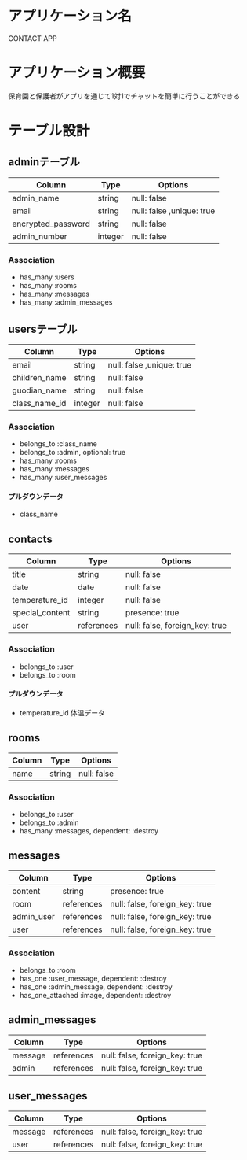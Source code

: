 # アプリケーション名
CONTACT APP

# アプリケーション概要
保育園と保護者がアプリを通じて1対1でチャットを簡単に行うことができる




# テーブル設計

## adminテーブル
|Column            |Type    |Options                  |  
|------------------|--------|-------------------------|
|admin_name        |string  |null: false              |
|email             |string  |null: false ,unique: true|
|encrypted_password|string  |null: false              |
|admin_number      |integer |null: false              |
### Association
- has_many :users
- has_many :rooms
- has_many :messages
- has_many :admin_messages

## usersテーブル
|Column            |Type    |Options                  |  
|------------------|--------|-------------------------|
|email             |string  |null: false ,unique: true|            
|children_name     |string  |null: false              |
|guodian_name      |string  |null: false              |
|class_name_id     |integer |null: false              |
### Association
- belongs_to :class_name
- belongs_to :admin, optional: true
- has_many :rooms
- has_many :messages
- has_many :user_messages

#### プルダウンデータ
- class_name

## contacts
|Column            |Type       |Options                        |  
|------------------|-----------|-------------------------------|
|title             |string     |null: false                    |
|date              |date       |null: false                    |
|temperature_id    |integer    |null: false                    |
|special_content   |string     |presence: true                 |
|user              |references |null: false, foreign_key: true |
### Association
- belongs_to :user
- belongs_to :room

#### プルダウンデータ
- temperature_id 体温データ

## rooms
|Column     |Type       |Options                        |
|-----------|---------- |------------------------------ |
|name       |string     |null: false                    |

### Association
- belongs_to :user
- belongs_to :admin 
- has_many :messages, dependent: :destroy


## messages
|Column     |Type       |Options                        |
|-----------|---------- |------------------------------ |
|content    |string     |presence: true                 |
|room       |references |null: false, foreign_key: true |
|admin_user |references |null: false, foreign_key: true |
|user       |references |null: false, foreign_key: true |
### Association
- belongs_to :room
- has_one :user_message, dependent: :destroy
- has_one :admin_message, dependent: :destroy
- has_one_attached :image, dependent: :destroy

## admin_messages
|Column     |Type       |Options                        |
|-----------|---------- |------------------------------ |
|message    |references |null: false, foreign_key: true |
|admin      |references |null: false, foreign_key: true |

## user_messages
|Column     |Type       |Options                        |
|-----------|---------- |------------------------------ |
|message    |references |null: false, foreign_key: true |
|user       |references |null: false, foreign_key: true |
